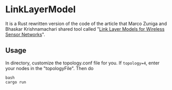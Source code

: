 # LinkLayerModel

It is a Rust rewritten version of the code of the article that Marco Zuniga and Bhaskar Krishnamachari shared tool called "[Link Layer Models for Wireless Sensor Networks](http://anrg.usc.edu/www/download_files/LinkModellingTutorial.pdf)".

Usage 
-----

In directory, customize the topology.conf file for you. If `topology=4`, enter your nodes in the "topologyFile". Then do 

```
bash
cargo run
```
